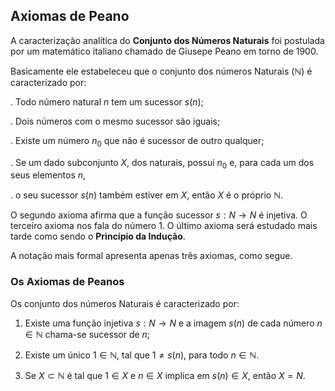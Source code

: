 ## Axiomas de Peano
A caracterização analítica do **Conjunto dos Números Naturais** foi postulada por um 
matemático italiano chamado de Giusepe Peano em torno de 1900.

Basicamente ele estabeleceu que o conjunto dos números Naturais ($\mathbb{N}$) é caracterizado por:

. Todo número natural $n$ tem um sucessor $s(n)$;

. Dois números com o mesmo sucessor são iguais;

. Existe um número $n_0$​ que não é sucessor de outro qualquer;

. Se um dado subconjunto $X$, dos naturais, possui $n_0$​ e, para cada um dos seus elementos $n$, 

. o seu sucessor $s(n)$ também estiver em $X$, então $X$ é o próprio $\mathbb{N}$.

O segundo axioma afirma que a função sucessor $s:N \to N$ é injetiva. 
O terceiro axioma nos fala do número $1$. O último axioma será estudado mais tarde 
como sendo o **Princípio da Indução**.

A notação mais formal apresenta apenas três axiomas, como segue.

### Os Axiomas de Peanos

Os conjunto dos números Naturais é caracterizado por:

1. Existe uma função injetiva $s:N \to N$ e a imagem $s(n)$ de cada número $n \in \mathbb{N}$  chama-se sucessor de $n$;

2. Existe um único $1 \in \mathbb{N}$, tal que $1 \neq s(n)$, para todo $n \in \mathbb{N}$.

3. Se $X \subset \mathbb{N}$ é tal que $1 \in X$ e $n \in X$ implica em $s(n) \in X$, então $X=N$.

